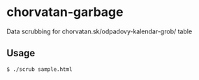 # chorvatan-garbage
Data scrubbing for chorvatan.sk/odpadovy-kalendar-grob/ table

## Usage
`$ ./scrub sample.html`
